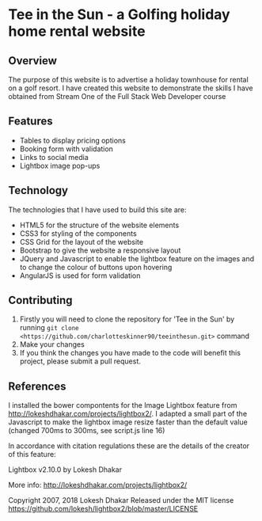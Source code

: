 # Tee in the Sun - a Golfing holiday home rental website

## Overview
The purpose of this website is to advertise a holiday townhouse for rental on a golf resort. I have created this website to demonstrate the skills I have obtained from Stream One of the Full Stack Web Developer course

## Features

- Tables to display pricing options
- Booking form with validation
- Links to social media
- Lightbox image pop-ups

## Technology

The technologies that I have used to build this site are:
 - HTML5 for the structure of the website elements
 - CSS3 for styling of the components
 - CSS Grid for the layout of the website
 - Bootstrap to give the website a responsive layout
 - JQuery and Javascript to enable the lightbox feature on the images and to change the colour of buttons upon hovering
 - AngularJS is used for form validation

## Contributing

1. Firstly you will need to clone the repository for 'Tee in the Sun' by running ```git clone <https://github.com/charlotteskinner90/teeinthesun.git>``` command
2. Make your changes
3. If you think the changes you have made to the code will benefit this project, please submit a pull request.

## References

I installed the bower compontents for the Image Lightbox feature from http://lokeshdhakar.com/projects/lightbox2/. I adapted a small part of the Javascript to make the lightbox image resize faster than the default value (changed 700ms to 300ms, see script.js line 16)

In accordance with citation regulations these are the details of the creator of this feature:

 Lightbox v2.10.0
 by Lokesh Dhakar

 More info:
 http://lokeshdhakar.com/projects/lightbox2/

 Copyright 2007, 2018 Lokesh Dhakar
 Released under the MIT license
 https://github.com/lokesh/lightbox2/blob/master/LICENSE